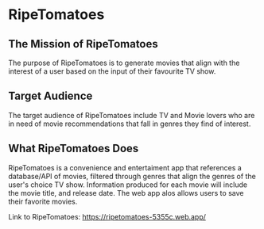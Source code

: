 # RipeTomatoes

## The Mission of RipeTomatoes
The purpose of RipeTomatoes is to generate movies that align with the interest of a user based on the input of their favourite TV show.

## Target Audience
The target audience of RipeTomatoes include TV and Movie lovers who are in need of movie recommendations that fall in genres they find of interest.

## What RipeTomatoes Does
RipeTomatoes is a convenience and entertaiment app that references a database/API of movies, filtered through genres that align the genres of the user's choice TV show. Information produced for each movie will include the movie title, and release date. The web app alos allows users to save their favorite movies.

Link to RipeTomatoes: https://ripetomatoes-5355c.web.app/

